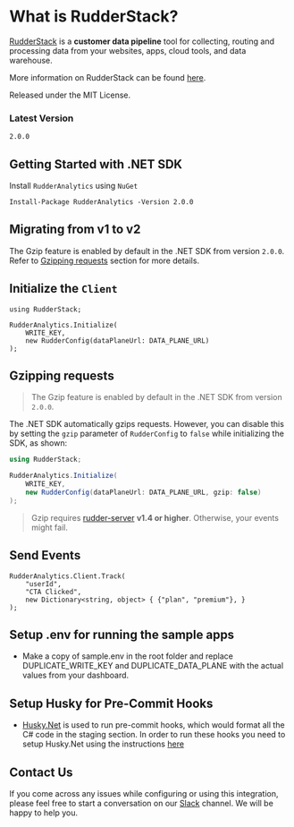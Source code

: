 # What is RudderStack?

[RudderStack](https://rudderstack.com/) is a **customer data pipeline** tool for collecting, routing and processing data from your websites, apps, cloud tools, and data warehouse.

More information on RudderStack can be found [here](https://github.com/rudderlabs/rudder-server).

Released under the MIT License.

### Latest Version

`2.0.0`

## Getting Started with .NET SDK

Install `RudderAnalytics` using `NuGet`
```
Install-Package RudderAnalytics -Version 2.0.0
```

## Migrating from v1 to v2

The Gzip feature is enabled by default in the .NET SDK from version `2.0.0`. Refer to [Gzipping requests](#gzipping-requests) section for more details.

## Initialize the ```Client```

```
using RudderStack;

RudderAnalytics.Initialize(
    WRITE_KEY,
    new RudderConfig(dataPlaneUrl: DATA_PLANE_URL)
);
```

## Gzipping requests


> The Gzip feature is enabled by default in the .NET SDK from version `2.0.0`.


The .NET SDK automatically gzips requests. However, you can disable this by setting the `gzip` parameter of `RudderConfig` to `false` while initializing the SDK, as shown:

```csharp
using RudderStack;

RudderAnalytics.Initialize(
    WRITE_KEY,
    new RudderConfig(dataPlaneUrl: DATA_PLANE_URL, gzip: false)
);
```

> Gzip requires <a href="https://github.com/rudderlabs/rudder-server">rudder-server</a> <strong>v1.4 or higher</strong>. Otherwise, your events might fail.


## Send Events

```
RudderAnalytics.Client.Track(
    "userId",
    "CTA Clicked",
    new Dictionary<string, object> { {"plan", "premium"}, }
);
```

## Setup .env for running the sample apps

- Make a copy of sample.env in the root folder and replace DUPLICATE_WRITE_KEY and DUPLICATE_DATA_PLANE with the actual values from your dashboard.


## Setup Husky for Pre-Commit Hooks

- [Husky.Net](https://alirezanet.github.io/Husky.Net/) is used to run pre-commit hooks, which would format all the C# code in the staging section. In order to run these hooks you need to setup Husky.Net using the instructions [here](https://alirezanet.github.io/Husky.Net/guide/getting-started.html#installation)


## Contact Us

If you come across any issues while configuring or using this integration, please feel free to start a conversation on our [Slack](https://resources.rudderstack.com/join-rudderstack-slack) channel. We will be happy to help you.
